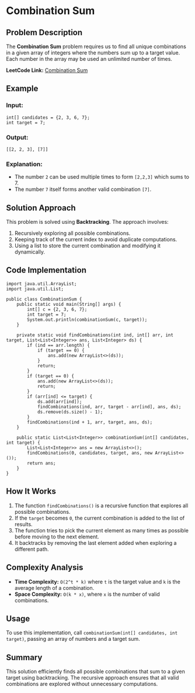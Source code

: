 # Combination Sum

## Problem Description
The **Combination Sum** problem requires us to find all unique combinations in a given array of integers where the numbers sum up to a target value. Each number in the array may be used an unlimited number of times.

**LeetCode Link:** [Combination Sum](https://leetcode.com/problems/combination-sum/description/)

## Example
### Input:
```java[]
int[] candidates = {2, 3, 6, 7};
int target = 7;
```
### Output:
```
[[2, 2, 3], [7]]
```
### Explanation:
- The number `2` can be used multiple times to form `[2,2,3]` which sums to 7.
- The number `7` itself forms another valid combination `[7]`.

## Solution Approach
This problem is solved using **Backtracking**. The approach involves:
1. Recursively exploring all possible combinations.
2. Keeping track of the current index to avoid duplicate computations.
3. Using a list to store the current combination and modifying it dynamically.

## Code Implementation
```java[]
import java.util.ArrayList;
import java.util.List;

public class CombinationSum {
    public static void main(String[] args) {
        int[] c = {2, 3, 6, 7};
        int target = 7;
        System.out.println(combinationSum(c, target));
    }

    private static void findCombinations(int ind, int[] arr, int target, List<List<Integer>> ans, List<Integer> ds) {
        if (ind == arr.length) {
            if (target == 0) {
                ans.add(new ArrayList<>(ds));
            }
            return;
        }
        if (target == 0) {
            ans.add(new ArrayList<>(ds));
            return;
        }
        if (arr[ind] <= target) {
            ds.add(arr[ind]);
            findCombinations(ind, arr, target - arr[ind], ans, ds);
            ds.remove(ds.size() - 1);
        }
        findCombinations(ind + 1, arr, target, ans, ds);
    }

    public static List<List<Integer>> combinationSum(int[] candidates, int target) {
        List<List<Integer>> ans = new ArrayList<>();
        findCombinations(0, candidates, target, ans, new ArrayList<>());
        return ans;
    }
}
```

## How It Works
1. The function `findCombinations()` is a recursive function that explores all possible combinations.
2. If the `target` becomes `0`, the current combination is added to the list of results.
3. The function tries to pick the current element as many times as possible before moving to the next element.
4. It backtracks by removing the last element added when exploring a different path.

## Complexity Analysis
- **Time Complexity:** `O(2^t * k)` where `t` is the target value and `k` is the average length of a combination.
- **Space Complexity:** `O(k * x)`, where `x` is the number of valid combinations.

## Usage
To use this implementation, call `combinationSum(int[] candidates, int target)`, passing an array of numbers and a target sum.

## Summary
This solution efficiently finds all possible combinations that sum to a given target using backtracking. The recursive approach ensures that all valid combinations are explored without unnecessary computations.

